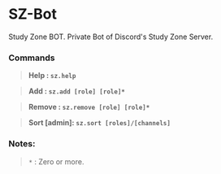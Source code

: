 # **SZ-Bot**

Study Zone BOT. Private Bot of Discord's Study Zone Server.


### Commands

> **Help : `sz.help`**

> **Add : `sz.add [role] [role]*`**

> **Remove : `sz.remove [role] [role]*`**

> **Sort [admin]: `sz.sort [roles]/[channels]`**


### Notes:
> `*` : Zero or more.
